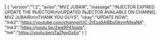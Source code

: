 [ { "version":"1.2", "aviso":"MVZ JUBAIR", "massage":"INJECTOR EXPIRED UPDATE THE INJECTOR\n\nUPDATED INJECTOR AVAILABLE ON CHANNEL MVZ JUBAIR\n\nTHANK YOU GUYS", "okay":"UPDATE NOW", "link2":"https://youtube.com/channel/UC-2rExq5AlBbsGkymNfeaNA", "link3":"https://youtu.be/2we9P41pwlo", "link":"https://youtu.be/sTaZfgyGxEo" } ]
